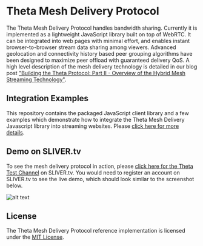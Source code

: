 # Theta Mesh Delivery Protocol

The Theta Mesh Delivery Protocol handles bandwidth sharing. Currently it is implemented as a lightweight JavaScript library built on top of WebRTC. It can be integrated into web pages with minimal effort, and enables instant browser-to-browser stream data sharing among viewers. Advanced geolocation and connectivity history based peer grouping algorithms have been designed to maximize peer offload with guaranteed delivery QoS. A high level description of the mesh delivery technology is detailed in our blog post ["Building the Theta Protocol: Part II - Overview of the Hybrid Mesh Streaming Technology"](https://medium.com/theta-network/building-the-theta-protocol-part-ii-ea9d12e221bb).

## Integration Examples

This repository contains the packaged JavaScript client library and a few examples which demonstrate how to integrate the Theta Mesh Delivery Javascript library into streaming websites. Please [click here for more details](examples/livestream).

## Demo on SLIVER.tv

To see the mesh delivery protocol in action, please [click here for the Theta Test Channel](https://www.sliver.tv/win/theta) on SLIVER.tv. You would need to register an account on SLIVER.tv to see the live demo, which should look similar to the screenshot below. 

![alt text](https://github.com/thetatoken/theta-protocol-delivery-lib/blob/master/examples/slivertv/slivertv_theta_integration_demo.png)

## License
The Theta Mesh Delivery Protocol reference implementation is licensed under the [MIT License](https://opensource.org/licenses/MIT).
